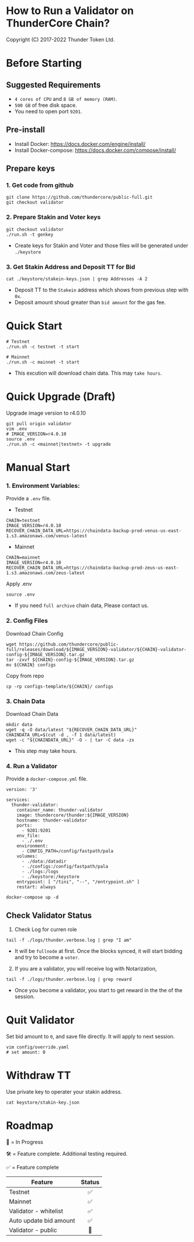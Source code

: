 # How to Run a Validator on ThunderCore Chain?

Copyright (C) 2017-2022 Thunder Token Ltd.

# Before Starting

## Suggested Requirements
* `4 cores of CPU` and `8 GB of memory (RAM)`.
* `500 GB` of free disk space.
* You need to open port `9201`.

## Pre-install
* Install Docker: https://docs.docker.com/engine/install/
* Install Docker-compose: https://docs.docker.com/compose/install/


## Prepare keys
### 1. Get code from github
```
git clone https://github.com/thundercore/public-full.git
git checkout validator
```

### 2. Prepare Stakin and Voter keys
```
git checkout validator
./run.sh -t genkey
```
* Create keys for Stakin and Voter and those files will be generated under `./keystore`

### 3. Get Stakin Address and Deposit  TT for Bid
```
cat ./keystore/stakein-keys.json | grep Addresses -A 2
```
* Deposit TT to the `Stakein` address which shows from previous step with `0x`. 
* Deposit amount shoud greater than `bid amount` for the gas fee.



# Quick Start

```
# Testnet
./run.sh -c testnet -t start

# Mainnet
./run.sh -c mainnet -t start
```
* This excution will download chain data. This may `take hours`.


# Quick Upgrade (Draft)

Upgrade image version to r4.0.10
```
git pull origin validator
vim .env
# IMAGE_VERSION=r4.0.10
source .env
./run.sh -c <mainnet|testnet> -t upgrade
```

# Manual Start

### 1. Environment Variables:

Provide a `.env` file.

- Testnet
```
CHAIN=testnet
IMAGE_VERSION=r4.0.10
RECOVER_CHAIN_DATA_URL=https://chaindata-backup-prod-venus-us-east-1.s3.amazonaws.com/venus-latest
```

- Mainnet
```
CHAIN=mainnet
IMAGE_VERSION=r4.0.10
RECOVER_CHAIN_DATA_URL=https://chaindata-backup-prod-zeus-us-east-1.s3.amazonaws.com/zeus-latest
```

Apply .env
```
source .env
```
* If you need `full archive` chain data, Please contact us.


### 2. Config Files
Download Chain Config
```
wget https://github.com/thundercore/public-full/releases/download/${IMAGE_VERSION}-validator/${CHAIN}-validator-config-${IMAGE_VERSION}.tar.gz
tar -zxvf ${CHAIN}-config-${IMAGE_VERSION}.tar.gz
mv ${CHAIN} configs
```

Copy from repo
```
cp -rp configs-template/${CHAIN}/ configs
```

### 3. Chain Data
Download Chain Data
```
mkdir data
wget -q -O data/latest "${RECOVER_CHAIN_DATA_URL}"
CHAINDATA_URL=$(cut -d , -f 1 data/latest)
wget -c "${CHAINDATA_URL}" -O - | tar -C data -zx
```
* This step may take hours.

### 4. Run a Validator

Provide a `docker-compose.yml` file.

```
version: '3'

services:
  thunder-validator:
    container_name: thunder-validator
    image: thundercore/thunder:${IMAGE_VERSION}
    hostname: thunder-validator
    ports:
      - 9201:9201
    env_file:
      - ./.env
    environment:
      - CONFIG_PATH=/config/fastpath/pala
    volumes:
      - ./data:/datadir
      - ./configs:/config/fastpath/pala
      - ./logs:/logs
      - ./keystore:/keystore
    entrypoint: [ "/tini", "--", "/entrypoint.sh" ]
    restart: always
```
```
docker-compose up -d
```


## Check Validator Status

1. Check Log for curren role
```
tail -f ./logs/thunder.verbose.log | grep "I am"
```
* It will be `fullnode` at first. Once the blocks synced, it will start bidding and try to become a `voter`.

2. If you are a validator, you will receive log with Notarization,
```
tail -f ./logs/thunder.verbose.log | grep reward

```
* Once you become a validator, you start to get reward in the the of the session. 

# Quit Validator

Set bid amount to `0`, and save file directly. It will apply to next session.

```
vim config/override.yaml
# set amount: 0
```

# Withdraw TT
Use private key to operater your stakin address.
```
cat keystore/stakin-key.json
```


# Roadmap

🔨 = In Progress

🛠 = Feature complete. Additional testing required.

✅ = Feature complete


| Feature |  Status |
| ------- |  :------: |
| Testnet | ✅ |
| Mainnet | ✅ |
| Validator - whitelist | ✅ |
| Auto update bid amount | ✅ |
| Validator - public | 🔨 |
